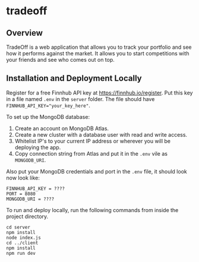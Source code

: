 # tradeoff

## Overview

TradeOff is a web application that allows you to track your portfolio and see how it performs against the market. It allows you to start competitions with your friends and see who comes out on top. 

## Installation and Deployment Locally

Register for a free Finnhub API key at https://finnhub.io/register. Put this key in a file named `.env` in the `server` folder. The file should have `FINNHUB_API_KEY="your_key_here"`.

To set up the MongoDB database:
1. Create an account on MongoDB Atlas. 
2. Create a new cluster with a database user with read and write access. 
3. Whitelist IP's to your current IP address or wherever you will be deploying the app.
4. Copy connection string from Atlas and put it in the `.env` vile as `MONGODB_URI`.

Also put your MongoDB credentials and port in the `.env` file, it should look now look like:

```
FINNHUB_API_KEY = ????
PORT = 8080
MONGODB_URI = ????
```

To run and deploy locally, run the following commands from inside the project directory.

```
cd server
npm install
node index.js
cd ../client
npm install
npm run dev
```